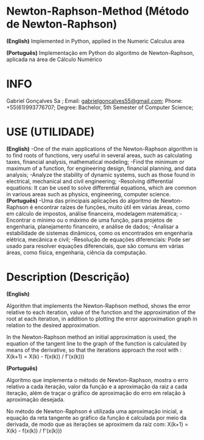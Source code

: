 # Newton-Raphson-Method (Método de Newton-Raphson) 

**(English)**
   Implemented in Python, applied in the Numeric Calculus area
   
**(Português)**
   Implementação em Python do algoritmo de Newton-Raphson, aplicada na área de Cálculo Numérico 
   
# INFO
Gabriel Gonçalves Sa ;
Email: gabrielgoncalves55@gmail.com;
Phone: +55(61)993776707;
Degree: Bachelor, 5th Semester of Computer Science;

# USE (UTILIDADE)

**(English)**
     -One of the main applications of the Newton-Raphson algorithm is to find roots of functions, very useful in several areas, such as calculating taxes, financial analysis, mathematical modeling;
    -Find the minimum or maximum of a function, for engineering design, financial planning, and data analysis;
    -Analyze the stability of dynamic systems, such as those found in electrical, mechanical and civil engineering;
    -Resolving differential equations: It can be used to solve differential equations, which are common in various areas such as physics, engineering, computer science.
**(Português)**
   -Uma das principais aplicações do algoritmo de Newton-Raphson é encontrar raízes de funções, muito útil em várias áreas, como em cálculo de impostos, análise financeira, modelagem matemática;
   -Encontrar o mínimo ou o máximo de uma função, para projetos de engenharia, planejamento financeiro, e análise de dados;
   -Analisar a estabilidade de sistemas dinâmicos, como os encontrados em engenharia elétrica, mecânica e civil;
   -Resolução de equações diferenciais: Pode ser usado para resolver equações diferenciais, que são comuns em várias áreas, como física, engenharia, ciência da computação.


# Description (Descrição)

**(English)**

Algorithm that implements the Newton-Raphson method, shows the error relative to each iteration, value of the function and the approximation of the root at each iteration, in addition to plotting the error approximation graph in relation to the desired approximation.
 
In the Newton-Raphson method an initial approximation is used, the equation of the tangent line to the graph of the function is calculated by means of the derivative,
so that the iterations approach the root with : X(k+1) = X(k) - f(x(k)) / f'(x(k)))

**(Português)**

Algoritmo que implementa o método de Newton-Raphson, mostra o erro relativo a cada iteração, valor da função e a aproximação da raiz a cada iteração, além de traçar o gráfico de aproximação do erro em relação à aproximação desejada.
 
No método de Newton-Raphson é utilizada uma aproximação inicial, a equação da reta tangente ao gráfico da função é calculada por meio da derivada,
de modo que as iterações se aproximem da raiz com: X(k+1) = X(k) - f(x(k)) / f'(x(k)))
